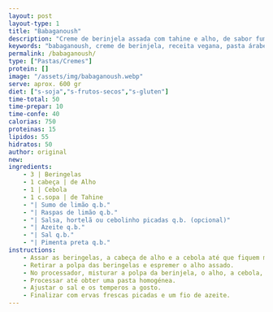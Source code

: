 ```yaml
---
layout: post
layout-type: 1
title: "Babaganoush"
description: "Creme de berinjela assada com tahine e alho, de sabor fumado e textura cremosa"
keywords: "babaganoush, creme de berinjela, receita vegana, pasta árabe, tahine, acompanhamento saudável, patê vegetal, comida mediterrânea, entrada fácil, sabor fumado"
permalink: /babaganoush/
type: ["Pastas/Cremes"]
protein: []
image: "/assets/img/babaganoush.webp"
serve: aprox. 600 gr
diet: ["s-soja","s-frutos-secos","s-gluten"]
time-total: 50
time-prepar: 10
time-confe: 40
calorias: 750
proteinas: 15
lipidos: 55
hidratos: 50
author: original
new:
ingredients:
    - 3 | Beringelas
    - 1 cabeça | de Alho
    - 1 | Cebola
    - 1 c.sopa | de Tahine
    - "| Sumo de limão q.b."
    - "| Raspas de limão q.b."
    - "| Salsa, hortelã ou cebolinho picadas q.b. (opcional)"
    - "| Azeite q.b."
    - "| Sal q.b."
    - "| Pimenta preta q.b."
instructions:
    - Assar as beringelas, a cabeça de alho e a cebola até que fiquem macios e com a casca levemente queimada, conferindo um sabor defumado.
    - Retirar a polpa das beringelas e espremer o alho assado.
    - No processador, misturar a polpa da berinjela, o alho, a cebola, o tahine, o sumo e as raspas de limão, e os temperos.
    - Processar até obter uma pasta homogénea.
    - Ajustar o sal e os temperos a gosto.
    - Finalizar com ervas frescas picadas e um fio de azeite.
---
```


